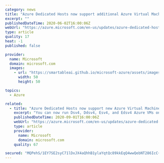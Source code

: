 ```yaml
---
category: news
title: "Azure Dedicated Hosts now support additional Azure Virtual Machines"
excerpt: ""
publishedDateTime: 2020-06-02T16:00:06Z
webUrl: "https://azure.microsoft.com/en-us/updates/azure-dedicated-hosts-now-support-additional-azure-virtual-machines/"
type: article
quality: 17
heat: -1
published: false

provider:
  name: Microsoft
  domain: microsoft.com
  images:
    - url: "https://smartableai.github.io/microsoft-azure/assets/images/organizations/microsoft.com-50x50.jpg"
      width: 50
      height: 50

topics:
  - Azure

related:
  - title: "Azure Dedicated Hosts now support new Azure Virtual Machines series"
    excerpt: "You can now run Dsv4, Ddsv4, Esv4, and Edsv4 Azure VMs on Dedicated Hosts. The new Dedicated Hosts SKUs are based on the Intel Xeon Platinum 8272CL (Cascade Lake) processor, which offers improved performance compared to the previous generation."
    publishedDateTime: 2020-09-01T16:00:06Z
    webUrl: "https://azure.microsoft.com/en-us/updates/azure-dedicated-hosts-now-support-new-azure-virtual-machines-series/"
    type: article
    provider:
      name: Microsoft
      domain: microsoft.com
    quality: 67

secured: "MQPehS/1EY7SE2syC71lDxJX4aQhhB1ylaYqtQc89kkEqQ4wwQebNT286IcC+oiykD7dLmK3TsNHuDC3sc2qqby7J+oX1eZqKceDPhOjXMVW83biTdqa30iUM4vNbVXHHTGNv9Utpjhh05TK85Hqu3JKYVXHaxBe78r9Gq+KJrUNGP74EI5sPmuXq/y9rihoe9ed8gSC+KhUBNVB590rRQL5t44CIk3PBLh1oVoW4QLifANbxddANfaBtkYpqeqpsPzhYqkDjyH3I+Yhwqe/jwiKI6qn3a1H9hxmvaKByvsJiKdIBjMMToh2hjjWrARHbsL2oSsgIHVt17imeYBd5w==;icScfwAgU3Zx/E1TmFZMgA=="
---
```


